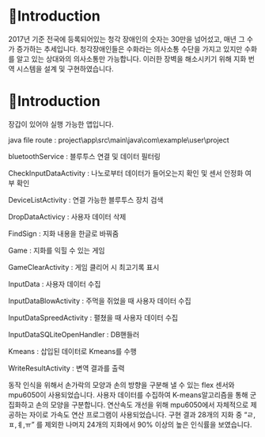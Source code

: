 # :tomato:Introduction

2017년 기준 전국에 등록되어있는 청각 장애인의 숫자는 30만을 넘어섰고, 매년 그 수가 증가하는 추세입니다. 청각장애인들은 수화라는 의사소통 수단을 가지고 있지만 수화를 알고 있는 상대와의 의사소통만 가능합니다. 이러한 장벽을 해소시키기 위해 지화 번역 시스템을 설계 및 구현하였습니다.


# :tomato:Introduction

장갑이 있어야 실행 가능한 앱입니다.

java file route : project\app\src\main\java\com\example\user\project

bluetoothService : 블루투스 연결 및 데이터 필터링 

CheckInputDataActivity : 나노로부터 데이터가 들어오는지 확인 및 센서 안정화 여부 확인 

DeviceListActivity : 연결 가능한 블루투스 장치 검색 

DropDataActivicy : 사용자 데이터 삭제

FindSign : 지화 내용을 한글로 바꿔줌

Game : 지화를 익힐 수 있는 게임

GameClearActivity : 게임 클리어 시 최고기록 표시

InputData : 사용자 데이터 수집 

InputDataBlowActivity : 주먹을 쥐었을 때 사용자 데이터 수집 

InputDataSpreedActivity : 펼쳤을 때 사용자 데이터 수집

InputDataSQLiteOpenHandler : DB핸들러

Kmeans : 삽입된 데이터로 Kmeans를 수행 

WriteResultActivity : 변역 결과를 출력

동작 인식을 위해서 손가락의 모양과 손의 방향을 구분해 낼 수 있는 flex 센서와 mpu6050이 사용되었습니다. 사용자 데이터를 수집하여 K-means알고리즘을 통해 군집화하고 손의 모양을 구분합니다. 연산속도 개선을 위해 mpu6050에서 자체적으로 제공하는 자이로 가속도 연산 프로그램이 사용되었습니다. 구현 결과 28개의 지화 중 “ㄹ,ㅍ,ㅖ,ㅠ” 를 제외한 나머지 24개의 지화에서 90% 이상의 높은 인식률을 보였습니다. 
